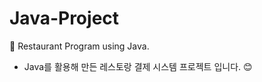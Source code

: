 # Java-Project
🌈 Restaurant Program using Java.
<ul>
  <li>Java를 활용해 만든 레스토랑 결제 시스템 프로젝트 입니다. 😊 </li>
</ul>

